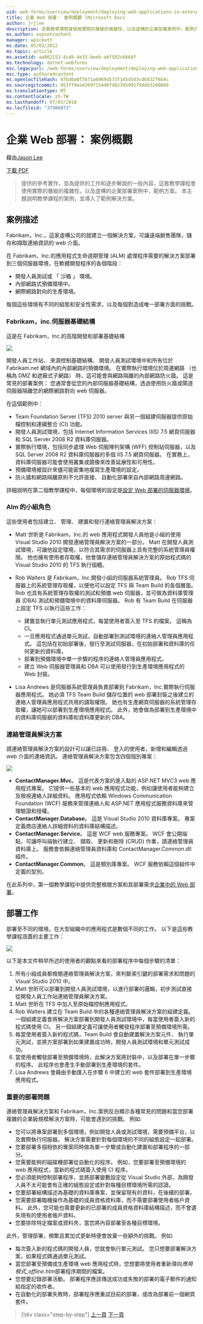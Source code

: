 ```yaml
---
uid: web-forms/overview/deployment/deploying-web-applications-in-enterprise-scenarios/enterprise-web-deployment-scenario-overview
title: 企業 Web 部署： 案例概觀 |Microsoft Docs
author: jrjlee
description: 這套教學課程會使用實際的層級的複雜性，以及虛構的企業部署案例中，範例方案，來提供 ref...
ms.author: aspnetcontent
manager: wpickett
ms.date: 05/03/2012
ms.topic: article
ms.assetid: aa862153-4cd8-4e33-beeb-abf502c6664f
ms.technology: dotnet-webforms
msc.legacyurl: /web-forms/overview/deployment/deploying-web-applications-in-enterprise-scenarios/enterprise-web-deployment-scenario-overview
msc.type: authoredcontent
ms.openlocfilehash: 47bd0a0f7b71a6069d573f1454583cdb832f6b4c
ms.sourcegitcommit: 953ff9ea4369f154d6fd0239599279ddd3280009
ms.translationtype: MT
ms.contentlocale: zh-TW
ms.lasthandoff: 07/03/2018
ms.locfileid: "37366073"
---
```

<a name="enterprise-web-deployment-scenario-overview"></a>企業 Web 部署： 案例概觀
====================
藉由[Jason Lee](https://github.com/jrjlee)

[下載 PDF](https://msdnshared.blob.core.windows.net/media/MSDNBlogsFS/prod.evol.blogs.msdn.com/CommunityServer.Blogs.Components.WeblogFiles/00/00/00/63/56/8130.DeployingWebAppsInEnterpriseScenarios.pdf)

> 提供的參考實作，並為提供的工作和逐步解說的一般內容，這套教學課程會使用實際的層級的複雜性，以及虛構的企業部署案例中，範例方案。 本主題說明教學課程的案例，並導入了範例解決方案。


## <a name="scenario-description"></a>案例描述

Fabrikam，Inc.，這家虛構公司的就建立一個解決方案，可讓遠端銷售團隊，儲存和擷取連絡資訊的 web 介面。

在 Fabrikam，Inc.的應用程式生命週期管理 (ALM) 處理程序需要的解決方案部署到三個伺服器環境，在軟體開發程序的各個階段：

- 開發人員測試或 「 沙箱 」 環境。
- 內部網路式預備環境中。
- 網際網路對向的生產環境。

每個這些環境有不同的組態和安全性需求，以及每個對造成唯一部署方面的挑戰。

### <a name="the-fabrikam-inc-server-infrastructure"></a>Fabrikam，inc.伺服器基礎結構

這是在 Fabrikam，Inc.的高階開發和部署基礎結構

![](enterprise-web-deployment-scenario-overview/_static/image1.png)

開發人員工作站、 來源控制基礎結構、 開發人員測試環境中和所有位於 Fabrikam.net 網域內的內部網路的預備環境。 在實際執行環境位於周邊網路 （也稱為 DMZ 和遮蔽式子網路） 時，這可能會與網路隔離的內部網路防火牆。 這是常見的部署案例： 您通常會從您的內部伺服器基礎結構，透過使用防火牆或閘道伺服器隔離您的網際網路對向 web 伺服器。

在這個範例中：

- Team Foundation Server (TFS) 2010 server 與另一個組建伺服器提供原始檔控制和連續整合 (CI) 功能。
- 開發人員測試環境，包括 Internet Information Services (IIS) 7.5 網頁伺服器和 SQL Server 2008 R2 資料庫伺服器。
- 實際執行環境，包括同步處理 Web 伺服陣列架構 (WFF) 控制站伺服器，以及 SQL Server 2008 R2 資料庫伺服器的多個 IIS 7.5 網頁伺服器。 在實務上，資料庫伺服器可能會使用叢集或鏡像來改善延展性和可用性。
- 預備環境被設計來儘可能密集地複寫生產環境的設定。
- 防火牆和網路隔離原則不允許直接、 自動化部署來自內部網路周邊網路。

詳細說明在第二個教學課程中，每個環境的設定是[設定 Web 部署的伺服器環境](../configuring-server-environments-for-web-deployment/configuring-server-environments-for-web-deployment.md)。

### <a name="team-roles-for-alm"></a>Alm 的小組角色

這些使用者包括建立、 管理、 建置和發行連絡管理員解決方案：

- Matt 世昕是 Fabrikam，Inc.的 web 應用程式開發人員他是小組的使用 Visual Studio 2010 開發連絡管理員解決方案的一部分。 Matt 在開發人員測試環境，可讓他設定環境，以符合其需求的伺服器上具有完整的系統管理員權限。 他也擁有使用者存取權，他會儲存連絡管理員解決方案的原始程式碼的 Visual Studio 2010 的 TFS 執行個體。
- Rob Walters 是 Fabrikam，Inc.開發小組的伺服器系統管理員。 Rob TFS 伺服器上的系統管理存取權，以便他可以設定 TFS 與 Team Build 的各個層面。 Rob 也具有系統管理存取權的測試和預備 web 伺服器，並可做為資料庫管理員 (DBA) 測試和預備環境中的資料庫伺服器。 Rob 有 Team Build 在伺服器上設定 TFS 以執行這些工作：

    - 建置並執行單元測試應用程式，每當使用者簽入至 TFS 的檔案。 這稱為 CI。
    - 一旦應用程式通過單元測試，自動部署到測試環境的連絡人管理員應用程式。 這包括在初始部署後，發行至測試伺服器，在初始部署和資料庫的任何更新的資料庫。
    - 部署到預備環境中單一步驟的程序的連絡人管理員應用程式。
    - 建立 Web 伺服器管理員和 DBA 可以使用發行到生產環境應用程式的 Web 封裝。
- Lisa Andrews 是伺服器系統管理員負責部署到 Fabrikam，Inc.實際執行伺服器應用程式。 她必須 TFS Team Build 儲存位置的 web 部署封裝之後建立的連絡人管理員應用程式共用的讀取權限。 她也有生產網頁伺服器的系統管理存取權，讓她可以部署到生產環境應用程式。 此外，她會做為部署到生產環境中的資料庫伺服器的資料庫和資料庫更新的 DBA。

<a id="_The_Contact_Manager"></a>

### <a name="the-contact-manager-solution"></a>連絡管理員解決方案

請連絡管理員解決方案的設計可以讓已註冊、 登入的使用者，新增和編輯透過 web 介面的連絡資訊。 連絡管理員解決方案包含四個個別專案：

![](enterprise-web-deployment-scenario-overview/_static/image2.png)

- **ContactManager.Mvc**。 這是代表方案的進入點的 ASP.NET MVC3 web 應用程式專案。 它提供一些基本的 web 應用程式功能，例如讓使用者能夠建立及檢視連絡人詳細資料。 應用程式依賴 Windows Communication Foundation (WCF) 服務來管理連絡人和 ASP.NET 應用程式服務資料庫來管理驗證和授權。
- **ContactManager.Database**。 這是 Visual Studio 2010 資料庫專案。 專案定義商店連絡人詳細資料的資料庫結構描述。
- **ContactManager.Service**。 這是 WCF web 服務專案。 WCF 會公開端點，可讓呼叫端執行建立、 擷取、 更新和刪除 (CRUD) 作業，請連絡管理員資料庫上。 服務會依賴連絡管理員資料庫和 ContactManager.Common.dll 組件。
- **ContactManager.Common**。 這是類別庫專案。 WCF 服務依賴這個組件中定義的型別。

在此系列中，第一個教學課程中提供完整檢閱方案和其部署需求[企業中的 Web 部署](../web-deployment-in-the-enterprise/web-deployment-in-the-enterprise.md)。

<a id="_Deployment_Tasks"></a>

## <a name="deployment-tasks"></a>部署工作

部署至不同的環境，在大型組織中的應用程式是數個不同的工作。 以下是這些教學課程涵蓋的主要工作：

![](enterprise-web-deployment-scenario-overview/_static/image3.png)

以下是本文件稍早所述的使用者的觀點來看的部署程序中每個步驟的清單：

1. 所有小組成員都檢閱連絡管理員解決方案，來判斷索引鍵的部署需求和問題的 Visual Studio 2010 中。
2. Matt 世昕可以部署到開發人員測試環境，以進行部署的邏輯，初步測試直接從開發人員工作站連絡管理員解決方案。
3. Matt 世昕在 TFS 中加入至原始檔控制應用程式。
4. Rob Walters 建立在 Team Build 中的各種連絡管理員解決方案的組建定義。 一個組建定義會將解決方案部署到開發人員測試環境中，每當使用者簽入新的程式碼使用 CI。 另一個組建定義可讓使用者觸發程序部署至預備環境所需。
5. 每當使用者簽入新的程式碼，Team Build 會自動建置解決方案元件、 執行單元測試，並將方案部署到如果建置成功時，開發人員測試環境和單元測試成功。
6. 當使用者觸發部署至預備環境時，此解決方案將封裝中，以及部署在單一步驟的程序。 此程序也會產生手動部署到生產環境的套件。
7. Lisa Andrews 會藉由手動匯入在步驟 6 中建立的 web 套件部署到生產環境應用程式。

### <a name="key-deployment-issues"></a>重要的部署問題

連絡管理員解決方案和 Fabrikam，Inc.案例反白顯示各種常見的問題和當您部署複雜的企業級規模解決方案時，可能會遇到的挑戰。 例如: 

- 您可以將專案部署到多個環境，例如開發人員或測試環境，需要預備平台，以及實際執行伺服器。 解決方案需要針對每個環境的不同的組態設定一起部署。
- 您要部署多個相依的專案同時做為單一步驟或自動化建置和部署程序的一部分。
- 您需要能夠的磁碟機部署從自動化的程序。 例如，您要部署至預備環境的 web 應用程式，當新的程式碼簽入使用 CI 程序。
- 您必須能夠控制部署程序，並將部署變數設定從 Visual Studio 外部，為開發人員不太可能會有正確的組態設定或針對每種目標環境所需的認證。
- 您要部署結構描述為基礎的資料庫專案，並保留現有的資料，在後續的部署。
- 您需要部署臨機操作為基礎的成員資格資料庫，而不需要部署使用者帳戶資料。 此外，您可能也需要更新的已部署的成員資格資料庫結構描述，而不會遺失現有的使用者帳戶資料。
- 您要排除特定檔案或資料夾，當您將內容部署至各種目標環境。

此外，管理部署，頻繁且累加式更新時便會放棄一些額外的挑戰。 例如: 

- 每次簽入新的程式碼的開發人員，您就會執行單元測試。 您只想要部署解決方案，如果程式碼通過單元測試。
- 當您部署至預備或生產環境 web 應用程式時，您想要將使用者重新導向*應用程式\_offline.htm*部署程序期間的檔案。
- 您想要記錄部署活動。 部署程序應該傳送成功或失敗的部署的電子郵件的通知給指定的收件者。
- 在自動化的部署失敗時，部署程序應重試目前的部署，或改為部署前一個網頁套件。

> [!div class="step-by-step"]
> [上一頁](deploying-web-applications-in-enterprise-scenarios.md)
> [下一頁](application-lifecycle-management-from-development-to-production.md)
